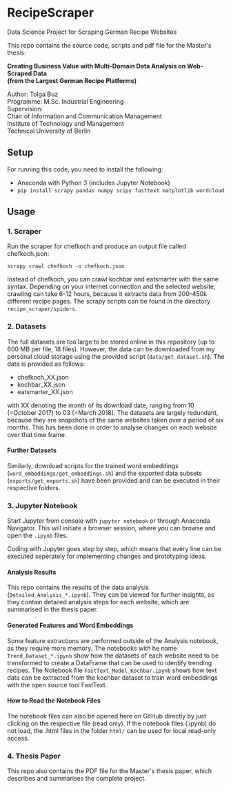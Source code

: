 # RecipeScraper
Data Science Project for Scraping German Recipe Websites

This repo contains the source code, scripts and pdf file for the Master's thesis:  

**Creating Business Value with Multi-Domain Data Analysis on Web-Scraped Data**  
**(from the Largest German Recipe Platforms)**

Author: Tolga Buz  
Programme: M.Sc. Industrial Engineering  
Supervision:  
Chair of Information and Communication Management  
Institute of Technology and Management  
Technical University of Berlin

## Setup
For running this code, you need to install the following:

- Anaconda with Python 3 (includes Jupyter Notebook)
- `pip install scrapy pandas numpy scipy fasttext matplotlib wordcloud`

## Usage

### 1. Scraper
Run the scraper for chefkoch and produce an output file called chefkoch.json:

`scrapy crawl chefkoch -o chefkoch.json`

Instead of chefkoch, you can crawl kochbar and eatsmarter with the same syntax.
Depending on your internet connection and the selected website, crawling can take 6-12 hours, because it extracts data from 200-450k different recipe pages.
The scrapy scripts can be found in the directory `recipe_scraper/spiders`.

### 2. Datasets
The full datasets are too large to be stored online in this repository (up to 600 MB per file, 18 files). However, the data can be downloaded from my personal cloud storage using the provided script (`data/get_dataset.sh`). The data is provided as follows:

- chefkoch_XX.json
- kochbar_XX.json
- eatsmarter_XX.json

with XX denoting the month of its download date, ranging from 10 (=October 2017) to 03 (=March 2018). The datasets are largely redundant, because they are snapshots of the same websites taken over a period of six months.
This has been done in order to analyse changes on each website over that time frame.

#### Further Datasets
Similarly, download scripts for the trained word embeddings (`word_embeddings/get_embeddings.sh`) and the exported data subsets (`exports/get_exports.sh`) have been provided and can be executed in their respective folders.

### 3. Jupyter Notebook
Start Jupyter from console with `jupyter notebook` or through Anaconda Navigator. This will initiate a browser session, where you can browse and open the `.ipynb` files.

Coding with Jupyter goes step by step, which means that every line can be executed seperately for implementing changes and prototyping ideas.

#### Analysis Results
This repo contains the results of the data analysis (`Detailed_Analysis_*.ipynb`). They can be viewed for further insights, as they contain detailed analysis steps for each website, which are summarised in the thesis paper.

#### Generated Features and Word Embeddings
Some feature extractions are performed outside of the Analysis notebook, as they require more memory. The notebooks with he name `Trend_Dataset_*.ipynb` show how the datasets of each website need to be transformed to create a DataFrame that can be used to identify trending recipes.
The Notebook file `FastText_Model_Kochbar.ipynb` shows how text data can be extracted from the kochbar dataset to train word embeddings with the open source tool FastText. 

#### How to Read the Notebook Files
The notebook files can also be opened here on GitHub directly by just clicking on the respective file (read only).
If the notebook files (.ipynb) do not load, the .html files in the folder `html/` can be used for local read-only access.

### 4. Thesis Paper
This repo also contains the PDF file for the Master's thesis paper, which describes and summarises the complete project.
